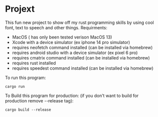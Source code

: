 # Projext

This fun new project to show off my rust programming skills by using cool font, text to speech and other things. 
Requirments:
- MacOS ( has only been tested verison MacOS 13)
- Xcode with a device simulator (ex iphone 14 pro simulator)
- requires neofetch command installed (can be installed via homebrew)
- requires android studio with a device simulator (ex pixel 6 pro)
- requires cmatrix command installed (can be installed via homebrew)
- requires rust installed
- requires speedest command installed (can be installed via homebrew)

To run this program:
```
cargo run 
```
To Build this program for production: (if you don't want to build for production remove --release tag): 
```
cargo build --release
```
